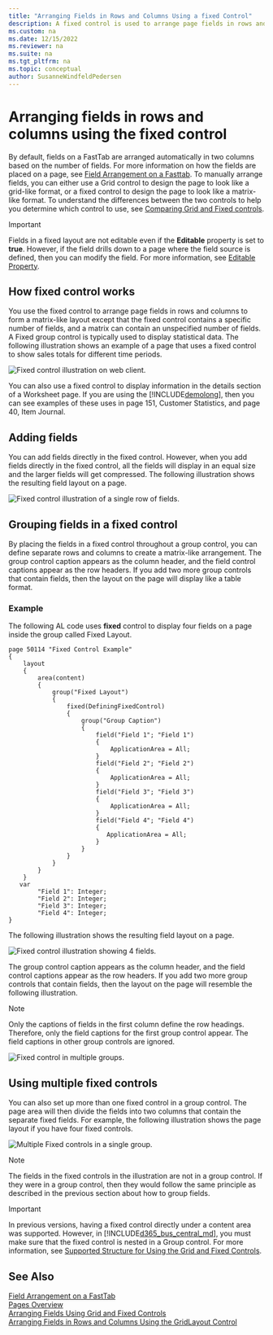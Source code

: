 ```yaml
---
title: "Arranging Fields in Rows and Columns Using a fixed Control"
description: A fixed control is used to arrange page fields in rows and columns, similar to a matrix-like format which is typically used to display statistical data.
ms.custom: na
ms.date: 12/15/2022
ms.reviewer: na
ms.suite: na
ms.tgt_pltfrm: na
ms.topic: conceptual
author: SusanneWindfeldPedersen
---
```


# Arranging fields in rows and columns using the fixed control

By default, fields on a FastTab are arranged automatically in two columns based on the number of fields. For more information on how the fields are placed on a page, see [Field Arrangement on a Fasttab](devenv-arranging-fields-on-fasttab.md). To manually arrange fields, you can either use a Grid control to design the page to look like a grid-like format, or a fixed control to design the page to look like a matrix-like format. To understand the differences between the two controls to help you determine which control to use, see [Comparing Grid and Fixed controls](devenv-arranging-fields-using-grid-and-fixed-controls.md).

> [!IMPORTANT]  
> Fields in a fixed layout are not editable even if the **Editable** property is set to **true**. However, if the field drills down to a page where the field source is defined, then you can modify the field. For more information, see [Editable Property](properties/devenv-editable-property.md).

## How fixed control works

You use the fixed control to arrange page fields in rows and columns to form a matrix-like layout except that the fixed control contains a specific number of fields, and a matrix can contain an unspecified number of fields. A Fixed group control is typically used to display statistical data. The following illustration shows an example of a page that uses a fixed control to show sales totals for different time periods.   

![Fixed control illustration on web client.](media/BusWebClientFixedLayout.PNG "BusinessCentralFixedControl") 

You can also use a fixed control to display information in the details section of a Worksheet page. If you are using the [!INCLUDE[demolong](includes/demolong_md.md)], then you can see examples of these uses in page 151, Customer Statistics, and page 40, Item Journal.
  
## Adding fields

You can add fields directly in the fixed control. However, when you add fields directly in the fixed control, all the fields will display in an equal size and the larger fields will get compressed. The following illustration shows the resulting field layout on a page.  
  
![Fixed control illustration of a single row of fields.](media/BusRTCFixedLayoutSingle.png "BusinessCentralFixedControlSingle") 

## Grouping fields in a fixed control

By placing the fields in a fixed control throughout a group control, you can define separate rows and columns to create a matrix-like arrangement. The group control caption appears as the column header, and the field control captions appear as the row headers. If you add two more group controls that contain fields, then the layout on the page will display like a table format.

### Example

The following AL code uses **fixed** control to display four fields on a page inside the group called Fixed Layout.

```AL
page 50114 "Fixed Control Example"
{    
    layout
    {
        area(content)
        {
            group("Fixed Layout")
            {
                fixed(DefiningFixedControl)
                {
                    group("Group Caption")
                    {
                        field("Field 1"; "Field 1")
                        {
                            ApplicationArea = All;
                        }
                        field("Field 2"; "Field 2")
                        {
                            ApplicationArea = All;
                        }
                        field("Field 3"; "Field 3")
                        {
                            ApplicationArea = All;
                        }
                        field("Field 4"; "Field 4")
                        {
                           ApplicationArea = All;
                        }                   
                    }
                }
            }
        }
    }
   var
        "Field 1": Integer;
        "Field 2": Integer;
        "Field 3": Integer;
        "Field 4": Integer; 
}
```

The following illustration shows the resulting field layout on a page.  
  
![Fixed control illustration showing 4 fields.](media/BusRTCFixedLayoutGroup.png "Showing4FieldsFixedControl")  
  
The group control caption appears as the column header, and the field control captions appear as the row headers. If you add two more group controls that contain fields, then the layout on the page will resemble the following illustration.  

> [!NOTE]  
> Only the captions of fields in the first column define the row headings. Therefore, only the field captions for the first group control appear. The field captions in other group controls are ignored.  
  
![Fixed control in multiple groups.](media/BusRTCFixedLayoutMultipleGroups.png "FixedControlMultipleGroups") 

## Using multiple fixed controls

You can also set up more than one fixed control in a group control. The page area will then divide the fields into two columns that contain the separate fixed fields. For example, the following illustration shows the page layout if you have four fixed controls.  

![Multiple Fixed controls in a single group.](media/BusRTCFixedLayoutMultiple.png "FixedControlMultiple") 

> [!NOTE]  
> The fields in the fixed controls in the illustration are not in a group control. If they were in a group control, then they would follow the same principle as described in the previous section about how to group fields. 

> [!IMPORTANT]  
> In previous versions, having a fixed control directly under a content area was supported. However, in [!INCLUDE[d365_bus_central_md](includes/d365_bus_central_md.md)], you must make sure that the fixed control is nested in a Group control. For more information, see [Supported Structure for Using the Grid and Fixed Controls](devenv-arranging-fields-using-grid-and-fixed-controls.md#supported-structure-for-using-the-grid-and-fixed-controls).

  
## See Also

[Field Arrangement on a FastTab](devenv-arranging-fields-on-fasttab.md)  
[Pages Overview](devenv-pages-overview.md)  
[Arranging Fields Using Grid and Fixed Controls](devenv-arranging-fields-using-grid-and-fixed-controls.md)  
[Arranging Fields in Rows and Columns Using the GridLayout Control](devenv-arrange-fields-in-rows-and-columns-using-gridlayout-control.md)  